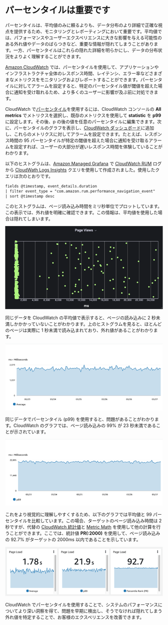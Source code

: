 # パーセンタイルは重要です

パーセンタイルは、平均値のみに頼るよりも、データ分布のより詳細で正確な視点を提供するため、モニタリングとレポーティングにおいて重要です。平均値では、パフォーマンスやユーザーエクスペリエンスに大きな影響を与える可能性のある外れ値やデータのばらつきなど、重要な情報が隠れてしまうことがあります。一方、パーセンタイルはこれらの隠れた詳細を明らかにし、データの分布状況をよりよく理解することができます。

[Amazon CloudWatch](https://aws.amazon.com/jp/cloudwatch/) では、パーセンタイルを使用して、アプリケーションやインフラストラクチャ全体のレスポンス時間、レイテンシ、エラー率などさまざまなメトリクスをモニタリングおよびレポートすることができます。パーセンタイルに対してアラームを設定すると、特定のパーセンタイル値が閾値を超えた場合に通知を受け取れるため、より多くのユーザーに影響が及ぶ前に対処できます。

CloudWatch で[パーセンタイル](https://docs.aws.amazon.com/ja_jp/AmazonCloudWatch/latest/monitoring/cloudwatch_concepts.html)を使用するには、CloudWatch コンソールの **All metrics** でメトリクスを選択し、既存のメトリクスを使用して **statistic** を **p99** に設定します。その後、p の後の値を任意のパーセンタイルに編集できます。次に、パーセンタイルのグラフを表示し、[CloudWatch ダッシュボード](https://docs.aws.amazon.com/ja_jp/AmazonCloudWatch/latest/monitoring/CloudWatch_Dashboards.html)に追加し、これらのメトリクスに対してアラームを設定できます。たとえば、レスポンス時間の 95 パーセンタイルが特定の閾値を超えた場合に通知を受け取るアラームを設定すれば、ユーザーの大部分が遅いレスポンス時間を体験していることがわかります。

以下のヒストグラムは、[Amazon Managed Grafana](https://aws.amazon.com/jp/grafana/) で [CloudWatch RUM](https://docs.aws.amazon.com/ja_jp/AmazonCloudWatch/latest/monitoring/CloudWatch-RUM.html) ログから [CloudWath Logs Insights](https://docs.aws.amazon.com/ja_jp/AmazonCloudWatch/latest/logs/AnalyzingLogData.html) クエリを使用して作成されました。使用したクエリは次のとおりです。

```
fields @timestamp, event_details.duration
| filter event_type = "com.amazon.rum.performance_navigation_event"
| sort @timestamp desc
```

このヒストグラムは、ページ読み込み時間をミリ秒単位でプロットしています。この表示では、外れ値を明確に確認できます。この情報は、平均値を使用した場合は隠れてしまいます。

![ヒストグラム](../../../images/percentiles-histogram.png)

同じデータを CloudWatch の平均値で表示すると、ページの読み込みに 2 秒未満しかかかっていないことがわかります。上のヒストグラムを見ると、ほとんどのページは実際に 1 秒未満で読み込まれており、外れ値があることがわかります。

![ヒストグラム](../../../images/percentiles-average.png)

同じデータでパーセンタイル (p99) を使用すると、問題があることがわかります。CloudWatch のグラフでは、ページ読み込みの 99% が 23 秒未満であることが示されています。

![ヒストグラム](../../../images/percentiles-p99.png)

これをより視覚的に理解しやすくするため、以下のグラフでは平均値と 99 パーセンタイルを比較しています。この場合、ターゲットのページ読み込み時間は 2 秒ですが、代替の [CloudWatch 統計値](https://docs.aws.amazon.com/ja_jp/AmazonCloudWatch/latest/monitoring/Statistics-definitions.html)と [Metric Math](https://docs.aws.amazon.com/ja_jp/AmazonCloudWatch/latest/monitoring/using-metric-math.html) を使用して他の計算を行うことができます。ここでは、統計値 **PR(:2000)** を使用して、ページ読み込みの 92.7% がターゲットの 2000ms 以内であることを示しています。

![ヒストグラム](../../../images/percentiles-comparison.png)

CloudWatch でパーセンタイルを使用することで、システムのパフォーマンスについてより深い洞察を得て、問題を早期に検出し、そうでなければ隠れてしまう外れ値を特定することで、お客様のエクスペリエンスを改善できます。
